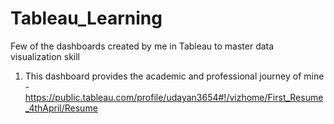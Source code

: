 # Tableau_Learning
Few of the dashboards created by me in Tableau to master data visualization skill


1. This dashboard provides the academic and professional journey of mine - https://public.tableau.com/profile/udayan3654#!/vizhome/First_Resume_4thApril/Resume


